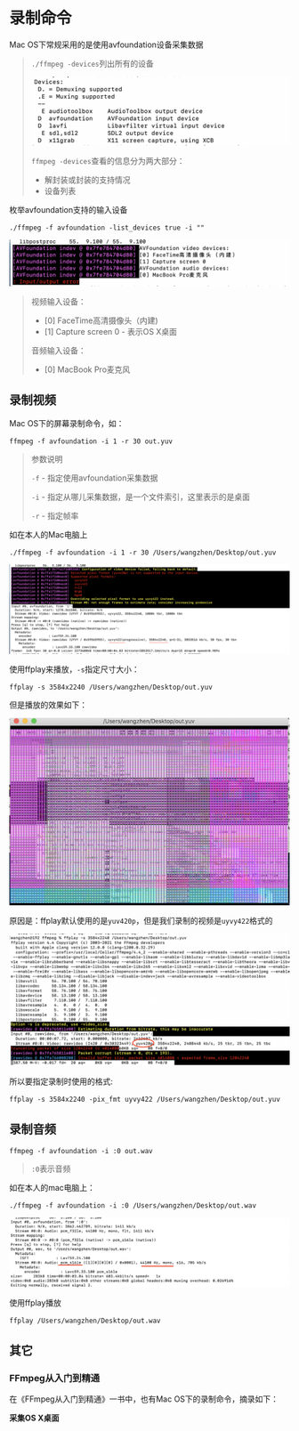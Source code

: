 # 录制命令



Mac OS下常规采用的是使用avfoundation设备采集数据

> `./ffmpeg -devices`列出所有的设备
>
> ![006](https://github.com/winfredzen/VideoAudio/blob/main/Level1/images/006.png)
>
> `ffmpeg -devices`查看的信息分为两大部分：
>
> + 解封装或封装的支持情况
> + 设备列表

枚举avfoundation支持的输入设备

```shell
./ffmpeg -f avfoundation -list_devices true -i ""
```

![007](https://github.com/winfredzen/VideoAudio/blob/main/Level1/images/007.png)

> 视频输入设备：
>
> + [0] FaceTime高清摄像头（内建)
> + [1] Capture screen 0  - 表示OS X桌面
>
> 音频输入设备：
>
> + [0] MacBook Pro麦克风



## 录制视频

Mac OS下的屏幕录制命令，如：

```shell
ffmpeg -f avfoundation -i 1 -r 30 out.yuv
```

> 参数说明
>
> `-f` - 指定使用avfoundation采集数据
>
> `-i` - 指定从哪儿采集数据，是一个文件索引，这里表示的是桌面
>
> `-r` - 指定帧率

如在本人的Mac电脑上

```shell
./ffmpeg -f avfoundation -i 1 -r 30 /Users/wangzhen/Desktop/out.yuv
```

![009](https://github.com/winfredzen/VideoAudio/blob/main/Level1/images/009.png)



使用ffplay来播放，`-s`指定尺寸大小：

```shell
ffplay -s 3584x2240 /Users/wangzhen/Desktop/out.yuv
```

但是播放的效果如下：

![010](https://github.com/winfredzen/VideoAudio/blob/main/Level1/images/010.png)

原因是：ffplay默认使用的是`yuv420p`，但是我们录制的视频是`uyvy422`格式的

![011](https://github.com/winfredzen/VideoAudio/blob/main/Level1/images/011.png)

所以要指定录制时使用的格式:

```shell
ffplay -s 3584x2240 -pix_fmt uyvy422 /Users/wangzhen/Desktop/out.yuv
```



## 录制音频

```
ffmpeg -f avfoundation -i :0 out.wav
```

> `:0`表示音频

如在本人的mac电脑上：

```shell
./ffmpeg -f avfoundation -i :0 /Users/wangzhen/Desktop/out.wav
```

![012](https://github.com/winfredzen/VideoAudio/blob/main/Level1/images/012.png)

使用ffplay播放

```shell
ffplay /Users/wangzhen/Desktop/out.wav
```



## 其它

### FFmpeg从入门到精通

在《FFmpeg从入门到精通》一书中，也有Mac OS下的录制命令，摘录如下：

**采集OS X桌面**

















































